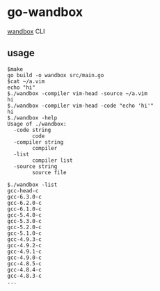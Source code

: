 
# go-wandbox

[wandbox](http://melpon.org/wandbox) CLI

## usage

    $make
    go build -o wandbox src/main.go
    $cat ~/a.vim
    echo "hi"
    $./wandbox -compiler vim-head -source ~/a.vim
    hi
    $./wandbox -compiler vim-head -code "echo 'hi'"
    hi
    $./wandbox -help
    Usage of ./wandbox:
      -code string
            code
      -compiler string
            compiler
      -list
            compiler list
      -source string
            source file

    $./wandbox -list
    gcc-head-c
    gcc-6.3.0-c
    gcc-6.2.0-c
    gcc-6.1.0-c
    gcc-5.4.0-c
    gcc-5.3.0-c
    gcc-5.2.0-c
    gcc-5.1.0-c
    gcc-4.9.3-c
    gcc-4.9.2-c
    gcc-4.9.1-c
    gcc-4.9.0-c
    gcc-4.8.5-c
    gcc-4.8.4-c
    gcc-4.8.3-c
    ...
